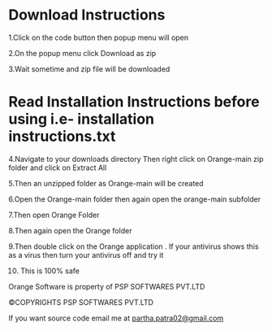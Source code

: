 # Download Instructions
1.Click on the code button then popup menu will open 



2.On the popup menu click Download as zip 






3.Wait sometime and zip file will be downloaded 


# Read Installation Instructions before using i.e- installation instructions.txt 

4.Navigate to your downloads directory Then right click on Orange-main zip folder and click on Extract All

5.Then an unzipped folder as Orange-main will be created

6.Open the Orange-main folder then again open the orange-main subfolder 

7.Then open Orange Folder 

8.Then again open the Orange folder 

9.Then double click on the Orange application . If your antivirus shows this as a virus then turn your antivirus off and try it

10. This is 100% safe 

Orange Software is property of PSP SOFTWARES PVT.LTD 

©COPYRIGHTS PSP SOFTWARES PVT.LTD  

If you want source code email me at partha.patra02@gmail.com
